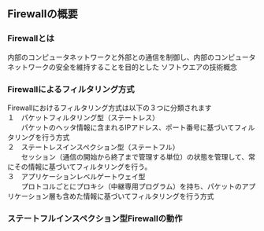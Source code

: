 ## Firewallの概要
### Firewallとは
内部のコンピュータネットワークと外部との通信を制御し、内部のコンピュータネットワークの安全を維持することを目的とした
ソフトウエアの技術概念
### Firewallによるフィルタリング方式
Firewallにおけるフィルタリング方式は以下の３つに分類されます<br> 
１　パケットフィルタリング型（ステートレス）<br> 
　　パケットのヘッタ情報に含まれるIPアドレス、ポート番号に基づいてフィルタリングを行う方式<br> 
２　ステートレスインスペクション型（ステートフル）<br>
　　セッション（通信の開始から終了まで管理する単位）の状態を管理して、常にその情報に基づいてフィルタリングを行う。<br>
３　アプリケーションレベルゲートウェイ型<br>
　　プロトコルごとにプロキシ（中継専用プログラム）を持ち、パケットのアプリケーション層も含めた情報に基づいてフィルタリングを行う方式<br>
### ステートフルインスペクション型Firewallの動作
